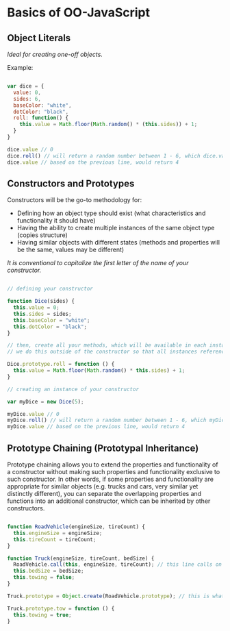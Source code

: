 # Basics of OO-JavaScript

## Object Literals

*Ideal for creating one-off objects.*

Example:

```javascript

var dice = {
  value: 0,
  sides: 6,
  baseColor: "white",
  dotColor: "black",
  roll: function() {
    this.value = Math.floor(Math.random() * (this.sides)) + 1;
  }
}

dice.value // 0
dice.roll() // will return a random number between 1 - 6, which dice.value will be set equal to (e.g. 4)
dice.value // based on the previous line, would return 4

```

## Constructors and Prototypes

Constructors will be the go-to methodology for:

- Defining how an object type should exist (what characteristics and functionality it should have)
- Having the ability to create multiple instances of the same object type (copies structure)
- Having similar objects with different states (methods and properties will be the same, values may be different)

*It is conventional to capitalize the first letter of the name of your constructor.*

```javascript

// defining your constructor

function Dice(sides) {
  this.value = 0;
  this.sides = sides;
  this.baseColor = "white";
  this.dotColor = "black";
}

// then, create all your methods, which will be available in each instance of your object type
// we do this outside of the constructor so that all instances reference the same function, rather than consuming extra memory by creating the same function multiple times

Dice.prototype.roll = function () {
  this.value = Math.floor(Math.random() * this.sides) + 1;
}

// creating an instance of your constructor

var myDice = new Dice(5);

myDice.value // 0
myDice.roll() // will return a random number between 1 - 6, which myDice.value will be set equal to (e.g. 4)
myDice.value // based on the previous line, would return 4

```

## Prototype Chaining (Prototypal Inheritance)

Prototype chaining allows you to extend the properties and functionality of a constructor without making such properties and functionality exclusive to such constructor. In other words, if some properties and functionality are appropriate for similar objects (e.g. trucks and cars, very similar yet distinctly different), you can separate the overlapping properties and functions into an additional constructor, which can be inherited by other constructors.

```javascript

function RoadVehicle(engineSize, tireCount) {
  this.engineSize = engineSize;
  this.tireCount = tireCount;
}

function Truck(engineSize, tireCount, bedSize) {
  RoadVehicle.call(this, engineSize, tireCount); // this line calls on the properties of RoadVehicle for the purpose of adding these properties to our truck instance. "this" references the new truck instance. note that we don't create a "new" instance of RoadVehicle, we just call on its properties to extend the properties of our truck instance.
  this.bedSize = bedSize;
  this.towing = false;
}

Truck.prototype = Object.create(RoadVehicle.prototype); // this is what causes Truck to inherit from RoadVehicle

Truck.prototype.tow = function () {
  this.towing = true;
}

```
